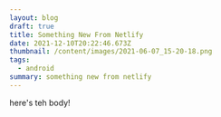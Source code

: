```yaml
---
layout: blog
draft: true
title: Something New From Netlify
date: 2021-12-10T20:22:46.673Z
thumbnail: /content/images/2021-06-07_15-20-18.png
tags:
  - android
summary: something new from netlify
---
```

here's teh body!